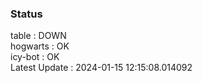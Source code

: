 ### Status


table : DOWN  
hogwarts : OK  
icy-bot : OK  
Latest Update : 2024-01-15 12:15:08.014092
